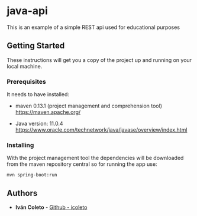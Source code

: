 # java-api

This is an example of a simple REST api used for educational purposes

## Getting Started

These instructions will get you a copy of the project up and running on your local machine.

### Prerequisites

It needs to have installed:
- maven 0.13.1 (project management and comprehension tool)
https://maven.apache.org/

- Java version: 11.0.4
https://www.oracle.com/technetwork/java/javase/overview/index.html

### Installing

With the project management tool the dependencies will be downloaded from the maven repository central so for running the app use:

```
mvn spring-boot:run
```

## Authors

* **Iván Coleto** - [Github - icoleto](https://github.com/icoleto)
